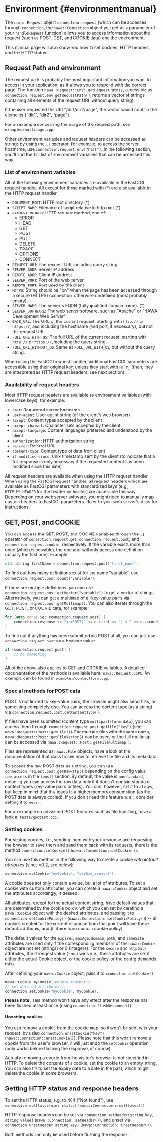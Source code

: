 Environment {#environmentmanual}
===

The `nawa::Request` object `connection.request` (which can be accessed 
through `connection`, the `nawa::Connection` object you get as a parameter 
of your `handleRequest` function) allows you to access information about 
the request (such as POST, GET, and COOKIE data) and the environment.

This manual page will also show you how to set cookies, HTTP headers, 
and the HTTP status.

## Request Path and environment

The request path is probably the most important information you want to 
access in your application, as it allows you to respond with the correct 
page. The function `nawa::Request::Env::getRequestPath()`, accessible as 
`connection.request.env.getRequestPath()`, returns a vector of strings 
containing all elements of the request URI (without query string).

If the user requested the URI "/dir1/dir2/page", the vector would contain 
the elements {"dir1", "dir2", "page"}.

For an example concerning the usage of the request path, see 
`examples/multipage.cpp`.

Other environment variables and request headers can be accessed as strings 
by using the `[]` operator. For example, to access the server hostname, use 
`connection.request.env["host"]`. In the following section, you'll find 
the full list of environment variables that can be accessed this way.

### List of environment variables

All of the following environment variables are available in the FastCGI 
request handler. All except for those marked with (\*) are also available 
in the HTTP request handler.

- `DOCUMENT_ROOT`: HTTP root directory (\*)
- `SCRIPT_NAME`: Filename of script relative to http root (\*)
- `REQUEST_METHOD`: HTTP request method, one of:
    - ERROR
    - HEAD
    - GET
    - POST
    - PUT
    - DELETE
    - TRACE
    - OPTIONS
    - CONNECT
- `REQUEST_URI`: The request URI, including query string
- `SERVER_ADDR`: Server IP address
- `REMOTE_ADDR`: Client IP address
- `SERVER_PORT`: Port of the web server
- `REMOTE_PORT`: Port used by the client
- `HTTPS`: String should be "on" when the page has been accessed through 
  a secure (HTTPS) connection, otherwise undefined (most probably empty).
- `SERVER_NAME`: The server's FQDN (fully qualified domain name). (\*)
- `SERVER_SOFTWARE`: The web server software, such as "Apache" or 
  "NAWA Development Web Server".
- `BASE_URL`: The URL of the current request, starting with `http://` or 
  `https://`, and including the hostname (and port, if necessary), but not 
  the request URI.
- `FULL_URL_WITH_QS`: The full URL of the current request, starting with 
  `http://` or `https://`, including the query string.
- `FULL_URL_WITHOUT_QS`: Same as `FULL_URL_WITH_QS`, but without the query 
  string.

When using the FastCGI request handler, additional FastCGI parameters are 
accessible using their original key, unless they start with `HTTP_` (then, they 
are interpreted as HTTP request headers, see next section).

### Availability of request headers

Most HTTP request headers are available as environment 
variables (with lowercase keys), for example:

- `host`: Requested server hostname
- `user-agent`: User agent string (of the client's web browser)
- `accept`: Content types accepted by the client
- `accept-charset`: Character sets accepted by the client
- `accept-language`: Content languages preferred and understood by the client.
- `authorization`: HTTP authorization string
- `referer`: Referral URL
- `content-type`: Content type of data from client
- `if-modified-since`: Unix timestamp sent by the client (to indicate that 
  a full response is only necessary if the requested content has been 
  modified since this date)
  
All request headers are available when using the HTTP request handler. 
When using the FastCGI request handler, all request headers which are 
available as FastCGI parameters with standardized keys (e.g., `HTTP_MY_HEADER` 
for the header `my-header`) are accessible this way. Depending on 
your web server software, you might need to manually map custom headers to 
FastCGI parameters. Refer to your web server's docs for instructions.

## GET, POST, and COOKIE

You can access the GET, POST, and COOKIE variables through the `[]` 
operator of `connection.request.get`, `connection.request.post`, and 
`connection.request.cookie`, respectively. If the variable exists more than 
once (which is possible), the operator will only access one definition 
(usually the first one). Example:

```cpp
std::string firstName = connection.request.post["first_name"];
```

To find out how many definitions exist for the name "variable", use  
`connection.request.post.count("variable")`.

If there are multiple definitions, you can use 
`connection.request.post.getVector("variable")` to get a vector of strings. 
Alternatively, you can get a multimap of all key-value pairs via 
`connection.request.post.getMultimap()`. You can also iterate through the 
GET, POST, or COOKIE data, for example:

```cpp
for (auto const &e: connection.request.post) {
    connection.response << "<p>POST[" << e.first << "] = " << e.second << "</p>";
}
```

To find out if anything has been submitted via POST at all, you can just use 
`connection.request.post` as a boolean value:

```cpp
if (connection.request.post) {
    // do something
}
```

All of the above also applies to GET and COOKIE variables. A detailed 
documentation of the methods is available here: `nawa::Request::GPC`. 
An example can be found in `examples/contactform.cpp`.

### Special methods for POST data

POST is not limited to key-value pairs, the browser might also send files, 
or something completely else. You can access the content type (as a string) 
via `connection.request.post.getContentType()`.

If files have been submitted (content type `multipart/form-data`), 
you can access them through `connection.request.post.getFile("key")` 
(see `nawa::Request::Post::getFile()`). For multiple files with the same name, 
`nawa::Request::Post::getFileVector()` can be used, or the full multimap can 
be accessed via `nawa::Request::Post::getFileMultimap()`.

Files are represented as `nawa::File` objects, have a look at the documentation 
of that class to see how to retrieve the file and its meta data.

To access the raw POST data as a string, you can use  
`connection.request.post.getRawHttp()` depending on the config value 
`raw_access` in the `[post]` section. By default, the value is 
`nonstandard`, meaning you can access the raw data only if it doesn't 
contain standard content types (key-value pairs or files). You can, 
however, set it to `always`, but keep in mind that this leads to a higher 
memory consumption (as the POST data is always copied). If you don't need 
this feature at all, consider setting it to `never`.

For an example on advanced POST features such as file handling, have a look 
at `tests/gpctest.cpp`.

### Setting cookies

For setting cookies, i.e., sending them with your response and requesting 
the browser to save them and send them back with its requests, there is 
the method `connection.setCookie()` (`nawa::Connection::setCookie()`).

You can use this method in the following way to create a cookie 
*with default attributes* (since v0.2, see below):

```cpp
connection.setCookie("myCookie", "cookie_content");
```

A cookie does not only contain a value, but a lot of attributes. To set 
a cookie with custom attributes, you can create a `nawa::Cookie` object 
and set the attributes accordingly, if desired. 

All attributes, except for the 
actual content string, have default values that are determined by 
the cookie policy, which you can set by creating a `nawa::Cookie` 
object with the desired attributes, and passing it to 
`connection.setCookiePolicy()` (`nawa::Connection::setCookiePolicy()`) -- 
all cookies created for the current response from that point will have 
these default attributes, and (if there is no custom cookie policy) 

The default values for the `expires`, `maxAge`, `domain`, `path`, and 
`sameSite` attributes are used only if the corresponding members of the 
`nawa::Cookie` object are not set (strings) or 0 (integers). For the 
`secure` and `httpOnly` attributes, the strongest value (`true`) wins 
(i.e., these attributes are set if either the actual Cookie object, or the 
cookie policy, or the config demands this).

After defining your `nawa::Cookie` object, pass it to 
`connection.setCookie()`:

```cpp
nawa::Cookie myCookie("cookie_content");
// set desired attributes ...
connection.setCookie("myCookie", myCookie);
```

**Please note:** This method won't have any effect after the response 
has been flushed at least once (using `connection.flushResponse()`).

#### Unsetting cookies

You can remove a cookie from the cookie map, so it won't be sent with 
your request, by using `connection.unsetCookie("key")` 
(`nawa::Connection::unsetCookie()`). Please note that this won't remove 
a cookie from the user's browser, it will just undo the `setCookie` 
operation (only works before flushing the response, of course).

Actually removing a cookie from the visitor's browser is not specified in 
HTTP. To delete the contents of a cookie, set the cookie to an empty string. 
You can also try to set the expiry date to a date in the past, which might 
delete the cookie in some browsers.

## Setting HTTP status and response headers

To set the HTTP status, e.g. to 404 ("Not found"), use  
`connection.setStatus(uint status)` (`nawa::Connection::setStatus()`).

HTTP response headers can be set via `connection.setHeader(string key, string value)` 
(`nawa::Connection::setHeader()`), and unset via 
`connection.unsetHeader(string key)` (`nawa::Connection::unsetHeader()`).

Both methods can only be used before flushing the response.